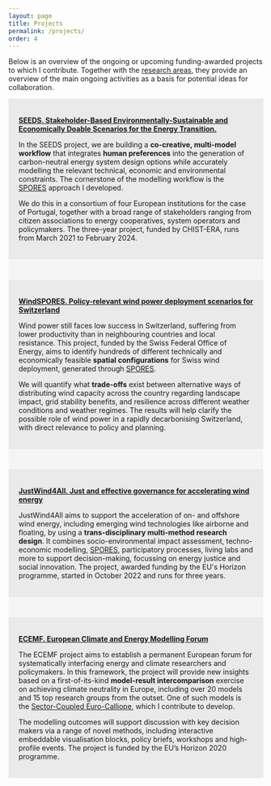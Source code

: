```yaml
---
layout: page
title: Projects
permalink: /projects/
order: 4
---
```


Below is an overview of the ongoing or upcoming funding-awarded projects to which I contribute. Together with the [research areas](/research-outputs), they provide an overview of the main ongoing activities as a basis for potential ideas for collaboration.

<div style="background-color: #EAEAEA; text-align:left; vertical-align: middle; padding:20px 20px;">
<p><h style="color: #4032F9;"><a href="https://seeds-project.org"><b>SEEDS. Stakeholder-Based Environmentally-Sustainable and Economically Doable Scenarios for the Energy Transition.</b></a></h></p> 

<p>In the SEEDS project, we are building a <b>co-creative, multi-model workflow</b> that integrates <b>human preferences</b> into the generation of carbon-neutral energy system design options while accurately modelling the relevant technical, economic and environmental constraints. The cornerstone of the modelling workflow is the <a href="https://doi.org/10.1016/j.joule.2020.08.002">SPORES</a> approach I developed.</p>

<p>We do this in a consortium of four European institutions for the case of Portugal, together with a broad range of stakeholders ranging from citizen associations to energy cooperatives, system operators and policymakers. The three-year project, funded by CHIST-ERA, runs from March 2021 to February 2024.</p>

</div>

<div style="background-color: #F5F5F5; text-align:left; vertical-align: middle; padding:20px 20px;"></div>

<div style="background-color: #EAEAEA; text-align:left; vertical-align: middle; padding:20px 20px;">
<p><h style="color: #4032F9;"><a href="https://www.aramis.admin.ch/Grunddaten/?ProjectID=48588"><b>WindSPORES. Policy-relevant wind power
deployment scenarios for Switzerland</b></a></h></p> 

<p>Wind power still faces low success in Switzerland, suffering from lower productivity than in neighbouring countries and local resistance. This project, funded by the Swiss Federal Office of Energy, aims to identify hundreds of different technically and economically feasible <b>spatial configurations</b> for Swiss wind deployment, generated through <a href="https://doi.org/10.1016/j.joule.2020.08.002">SPORES</a>. </p>

<p>We will quantify what <b>trade-offs</b> exist between alternative ways of distributing wind capacity across the country regarding landscape impact, grid stability benefits, and resilience across different weather conditions and weather regimes. The results will help clarify the possible role of wind power in a rapidly decarbonising Switzerland, with direct relevance to policy and planning.
</p>

</div>

<div style="background-color: #F5F5F5; text-align:left; vertical-align: middle; padding:20px 20px;"></div>

<div style="background-color: #EAEAEA; text-align:left; vertical-align: middle; padding:20px 20px;">
<p><h style="color: #4032F9;"><a href="https://justwind4all.eu"><b>JustWind4All. Just and effective governance for accelerating wind energy
</b></a></h></p>


<p>JustWind4All aims to support the acceleration of on- and offshore wind energy, including emerging wind technologies like airborne and floating, by using a <b>trans-disciplinary multi-method research design</b>. It combines socio-environmental impact assessment, techno-economic modelling, <a href="https://doi.org/10.1016/j.joule.2020.08.002">SPORES</a>, participatory processes, living labs and more to support decision-making, focussing on energy justice and social innovation. The project, awarded funding by the EU's Horizon programme, started in October 2022 and runs for three years.  
</p>

</div>

<div style="background-color: #F5F5F5; text-align:left; vertical-align: middle; padding:20px 20px;"></div>

<div style="background-color: #EAEAEA; text-align:left; vertical-align: middle; padding:20px 20px;">
<p><h style="color: #4032F9;"><a href="https://www.ecemf.eu"><b>ECEMF. European Climate and Energy Modelling Forum</b></a></h></p>


<p>The ECEMF project aims to establish a permanent European forum for systematically interfacing energy and climate researchers and policymakers. In this framework, the project will provide new insights based on a first-of-its-kind <b>model-result intercomparison</b> exercise on achieving climate neutrality in Europe, including over 20 models and 15 top research groups from the outset. One of such models is the <a href="https://github.com/calliope-project/sector-coupled-euro-calliope">Sector-Coupled Euro-Calliope</a>, which I contribute to develop.</p>

<p>The modelling outcomes will support discussion with key decision makers via a range of novel methods, including interactive embeddable visualisation blocks, policy briefs, workshops and high-profile events. The project is funded by the EU’s Horizon 2020 programme.</p>

</div>